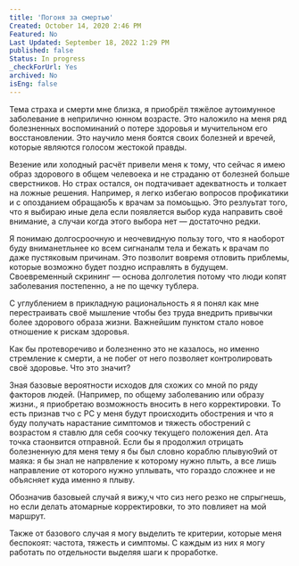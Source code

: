 ```yaml
---
title: 'Погоня за смертью'
Created: October 14, 2020 2:46 PM
Featured: No
Last Updated: September 18, 2022 1:29 PM
published: false
Status: In progress
_checkForUrl: Yes
archived: No
isEng: false
---
```


Тема страха и смерти мне близка, я приобрёл тяжёлое аутоимунное заболевание в неприлично юнном возрасте. Это наложило на меня ряд болезненных воспоминаний о потере здоровья и мучительном его восстановлении. Это научило меня боятся своих болезней и вречей, которые являются голосом жестокой правды.

Везение или холодный расчёт привели меня к тому, что сейчас я имею образ здорового в общем челевоека и не страданю от болезней больше сверстников. Но страх остался, он подтачивает адекватность и толкает на ложные решения. Например, я легко избегаю вопросов профикатики и с опозданием обращаю5ь к врачам за помоьщью. Это резлуьтат того, что я выбираю иные дела если появляется выбор куда направить своё внимание, а случаи когда этого выбора нет — достаточно редки.

Я понимаю долгосроочную и неочевидную пользу того, что я наоборот буду вниманетльнее ко всем сигнаналм тела и бежать к врачам по даже пустяковым причинам. Это позволит вовремя отловить приблемы, которые возможно будет поздно исправлять в будущем. Своевременный скрининг — основа долголетия потому что люди копят заболевания постепенно, а не по щечку тублера.

С углублением в прикладную рациональность я  я понял как мне перестраивать своё мышление чтобы без труда внедрить привычки более здорового образа жизни. Важнейшим пунктом стало новое отношение к рискам здоровья.

Как бы протеворечиво и болезненно это не казалось, но именно стремление к смерти, а не побег от него позволяет контролировать своё здоровье. Что это значит?

Зная базовые вероятности исходов для схожих со мной по ряду факторов людей. (Например, по общему заболеванию или образу жизни.,  я приобретаю возможность вносить в него корректировки. То есть признав тчо с РС у меня будут происходить обострения и что я буду получать нарастание симптомов и тяжесть обострений с возрастом я ставлю для себя соочку текущего положения дел. Ата точка стаонвится отправной. Если бы я продолжил отрицать болезненную для меня тему я бы был словно кораблю плывую9ий от маяка: я бы знал не напрвление к которому нужно плыть, а все лишь направление от которого нужно уплывать, что гораздо сложнее и не объясняет куда именно я плыву.

Обозначив базовыей случай я вижу,ч что сиз него резко не спрыгнешь, но если делать атомарные корректировки, то это повлияет на мой маршрут.

Также от базового случая я могу выделить те критерии, которые меня беспокоят: частота, тяжесть и симптомы. С каждым из них я могу работать по отдельности выделяя шаги к проработке.
